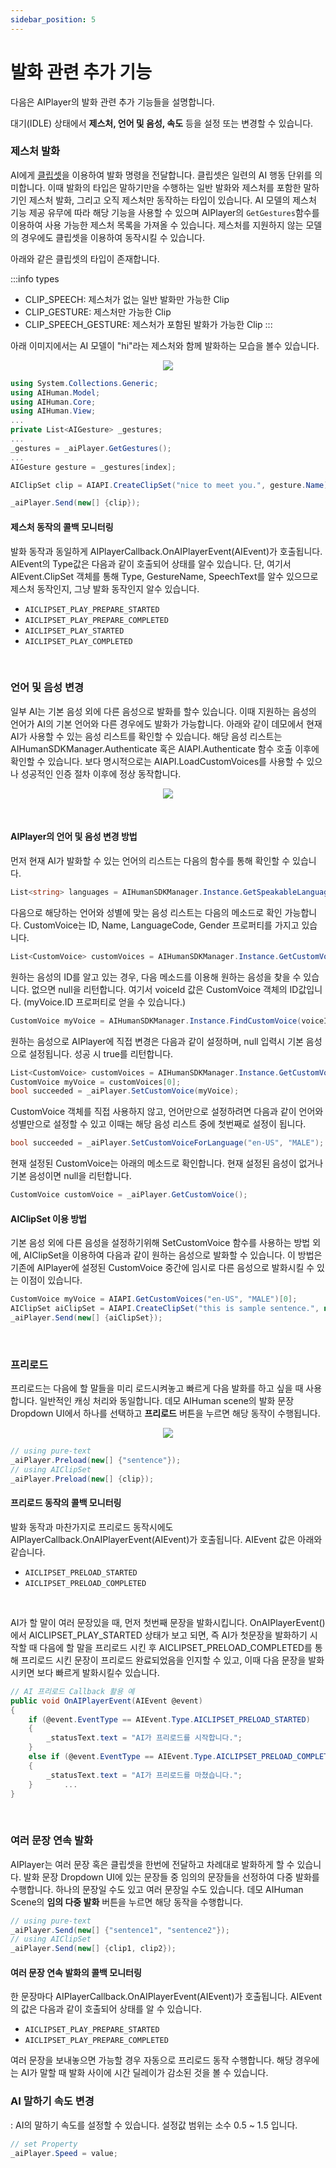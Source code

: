 ```yaml
---
sidebar_position: 5
---
```


# 발화 관련 추가 기능

다음은 AIPlayer의 발화 관련 추가 기능들을 설명합니다.

대기(IDLE) 상태에서 **제스처, 언어 및 음성, 속도** 등을 설정 또는 변경할 수 있습니다.

### 제스처 발화
AI에게 [클립셋](/aihuman/unity-sdk/apis/aiclipset)을 이용하여 발화 명령을 전달합니다. 클립셋은 일련의 AI 행동 단위를 의미합니다. 이때 발화의 타입은 말하기만을 수행하는 일반 발화와 제스처를 포함한 말하기인 제스처 발화, 그리고 오직 제스처만 동작하는 타입이 있습니다. AI 모델의 제스처 기능 제공 유무에 따라 해당 기능을 사용할 수 있으며 AIPlayer의 `GetGestures`함수를 이용하여 사용 가능한 제스처 목록을 가져올 수 있습니다. 제스처를 지원하지 않는 모델의 경우에도 클립셋을 이용하여 동작시킬 수 있습니다. 

아래와 같은 클립셋의 타입이 존재합니다.

:::info types
  - CLIP_SPEECH: 제스처가 없는 일반 발화만 가능한 Clip
  - CLIP_GESTURE: 제스처만 가능한 Clip
  - CLIP_SPEECH_GESTURE: 제스처가 포함된 발화가 가능한 Clip
:::

아래 이미지에서는 AI 모델이 "hi"라는 제스처와 함께 발화하는 모습을 볼수 있습니다.

<p align="center">
<img src="/img/aihuman/unity/aiplayer_gesture.png" style={{zoom: "30%"}} />
</p>

```csharp
using System.Collections.Generic;
using AIHuman.Model;
using AIHuman.Core;
using AIHuman.View;
...
private List<AIGesture> _gestures;
...
_gestures = _aiPlayer.GetGestures();
...
AIGesture gesture = _gestures[index];

AIClipSet clip = AIAPI.CreateClipSet("nice to meet you.", gesture.Name);

_aiPlayer.Send(new[] {clip});
```

#### 제스처 동작의 콜백 모니터링

발화 동작과 동일하게 AIPlayerCallback.OnAIPlayerEvent(AIEvent)가 호출됩니다. AIEvent의 Type값은 다음과 같이 호출되어 상태를 알수 있습니다. 단, 여기서 AIEvent.ClipSet 객체를 통해 Type, GestureName, SpeechText를 알수 있으므로 제스처 동작인지, 그냥 발화 동작인지 알수 있습니다. 

- `AICLIPSET_PLAY_PREPARE_STARTED`
- `AICLIPSET_PLAY_PREPARE_COMPLETED`
- `AICLIPSET_PLAY_STARTED`
- `AICLIPSET_PLAY_COMPLETED`

<br/>

### 언어 및 음성 변경
일부 AI는 기본 음성 외에 다른 음성으로 발화를 할수 있습니다. 이때 지원하는 음성의 언어가 AI의 기본 언어와 다른 경우에도 발화가 가능합니다. 아래와 같이 데모에서 현재 AI가 사용할 수 있는 음성 리스트를 확인할 수 있습니다. 해당 음성 리스트는 AIHumanSDKManager.Authenticate 혹은 AIAPI.Authenticate 함수 호출 이후에 확인할 수 있습니다. 보다 명시적으로는 AIAPI.LoadCustomVoices를 사용할 수 있으나 성공적인 인증 절차 이후에 정상 동작합니다.

<p align="center">
<img src="/img/aihuman/unity/aiplayer_customvoice.png" style={{zoom: "30%"}} />
</p>

<br/>

#### AIPlayer의 언어 및 음성 변경 방법
먼저 현재 AI가 발화할 수 있는 언어의 리스트는 다음의 함수를 통해 확인할 수 있습니다.

```csharp
List<string> languages = AIHumanSDKManager.Instance.GetSpeakableLanguages(_aiPlayer.AIGender);
``` 

다음으로 해당하는 언어와 성별에 맞는 음성 리스트는 다음의 메소드로 확인 가능합니다. CustomVoice는 ID, Name, LanguageCode, Gender 프로퍼티를 가지고 있습니다.

```csharp
List<CustomVoice> customVoices = AIHumanSDKManager.Instance.GetCustomVoices();
``` 

원하는 음성의 ID를 알고 있는 경우, 다음 메소드를 이용해 원하는 음성을 찾을 수 있습니다. 없으면 null을 리턴합니다. 여기서 voiceId 값은 CustomVoice 객체의 ID값입니다. (myVoice.ID 프로퍼티로 얻을 수 있습니다.)

```csharp
CustomVoice myVoice = AIHumanSDKManager.Instance.FindCustomVoice(voiceId);
``` 

원하는 음성으로 AIPlayer에 직접 변경은 다음과 같이 설정하며, null 입력시 기본 음성으로 설정됩니다. 성공 시 true를 리턴합니다. 

```csharp
List<CustomVoice> customVoices = AIHumanSDKManager.Instance.GetCustomVoices();
CustomVoice myVoice = customVoices[0]; 
bool succeeded = _aiPlayer.SetCustomVoice(myVoice);
```


CustomVoice 객체를 직접 사용하지 않고, 언어만으로 설정하려면 다음과 같이 언어와 성별만으로 설정할 수 있고 이때는 해당 음성 리스트 중에 첫번째로 설정이 됩니다. 

```csharp
bool succeeded = _aiPlayer.SetCustomVoiceForLanguage("en-US", "MALE");
```


현재 설정된 CustomVoice는 아래의 메소드로 확인합니다. 현재 설정된 음성이 없거나 기본 음성이면 null을 리턴합니다.

```csharp
CustomVoice customVoice = _aiPlayer.GetCustomVoice();
```

#### AIClipSet 이용 방법
기본 음성 외에 다른 음성을 설정하기위해 SetCustomVoice 함수를 사용하는 방법 외에, AIClipSet을 이용하여 다음과 같이 원하는 음성으로 발화할 수 있습니다. 이 방법은 기존에 AIPlayer에 설정된 CustomVoice 중간에 임시로 다른 음성으로 발화시킬 수 있는 이점이 있습니다. 

```csharp
CustomVoice myVoice = AIAPI.GetCustomVoices("en-US", "MALE")[0];
AIClipSet aiClipSet = AIAPI.CreateClipSet("this is sample sentence.", null, myVoice);
_aiPlayer.Send(new[] {aiClipSet});
``` 

<br/>

### 프리로드

프리로드는 다음에 할 말들을 미리 로드시켜놓고 빠르게 다음 발화를 하고 싶을 때 사용합니다. 일반적인 캐싱 처리와 동일합니다. 데모 AIHuman scene의 발화 문장 Dropdown UI에서 하나를 선택하고 **프리로드** 버튼을 누르면 해당 동작이 수행됩니다.

<p align="center">
<img src="/img/aihuman/unity/aiplayer_preload.png" style={{zoom: "30%"}} />
</p>

```csharp
// using pure-text
_aiPlayer.Preload(new[] {"sentence"});
// using AIClipSet
_aiPlayer.Preload(new[] {clip});
```

#### 프리로드 동작의 콜백 모니터링 

발화 동작과 마찬가지로 프리로드 동작시에도 AIPlayerCallback.OnAIPlayerEvent(AIEvent)가 호출됩니다. AIEvent 값은 아래와 같습니다.

- `AICLIPSET_PRELOAD_STARTED`
- `AICLIPSET_PRELOAD_COMPLETED`

<br/>

AI가 할 말이 여러 문장있을 때, 먼저 첫번째 문장을 발화시킵니다. OnAIPlayerEvent()에서 AICLIPSET_PLAY_STARTED 상태가 보고 되면, 즉 AI가 첫문장을 발화하기 시작할 때 다음에 할 말을 프리로드 시킨 후 AICLIPSET_PRELOAD_COMPLETED를 통해 프리로드 시킨 문장이 프리로드 완료되었음을 인지할 수 있고, 이때 다음 문장을 발화시키면 보다 빠르게 발화시킬수 있습니다. 

```csharp
// AI 프리로드 Callback 활용 예
public void OnAIPlayerEvent(AIEvent @event)
{
    if (@event.EventType == AIEvent.Type.AICLIPSET_PRELOAD_STARTED)
    {
        _statusText.text = "AI가 프리로드를 시작합니다.";
    }
    else if (@event.EventType == AIEvent.Type.AICLIPSET_PRELOAD_COMPLETED)
    {
        _statusText.text = "AI가 프리로드를 마쳤습니다.";
    }   	...
}
```

<br/>

### 여러 문장 연속 발화

AIPlayer는 여러 문장 혹은 클립셋을 한번에 전달하고 차례대로 발화하게 할 수 있습니다. 발화 문장 Dropdown UI에 있는 문장들 중 임의의 문장들을 선정하여 다중 발화를 수행합니다. 하나의 문장일 수도 있고 여러 문장일 수도 있습니다. 데모 AIHuman Scene의 **임의 다중 발화** 버튼을 누르면 해당 동작을 수행합니다.

```csharp
// using pure-text
_aiPlayer.Send(new[] {"sentence1", "sentence2"});
// using AIClipSet
_aiPlayer.Send(new[] {clip1, clip2});
```

#### 여러 문장 연속 발화의 콜백 모니터링

한 문장마다 AIPlayerCallback.OnAIPlayerEvent(AIEvent)가 호출됩니다. AIEvent의 값은 다음과 같이 호출되어 상태를 알 수 있습니다. 

- `AICLIPSET_PLAY_PREPARE_STARTED`
- `AICLIPSET_PLAY_PREPARE_COMPLETED`

여러 문장을 보내놓으면 가능할 경우 자동으로 프리로드 동작 수행합니다. 해당 경우에는 AI가 말할 때 발화 사이에 시간 딜레이가 감소된 것을 볼 수 있습니다.


### AI 말하기 속도 변경

: AI의 말하기 속도를 설정할 수 있습니다. 설정값 범위는 소수 0.5 ~ 1.5 입니다.
```csharp
// set Property
_aiPlayer.Speed = value;
```
